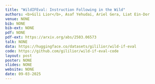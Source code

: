 ```yaml
---
title: "WildIFEval: Instruction Following in the Wild"
authors: <b>Gili Lior</b>, Asaf Yehudai, Ariel Gera, Liat Ein-Dor
venue: NONE
bib: NONE
bib-ext: NONE
pdf: NONE
pdf-ext: https://arxiv.org/abs/2503.06573
talk: NONE
data: https://huggingface.co/datasets/gililior/wild-if-eval
code: https://github.com/gililior/wild-if-eval-code
layout: post
poster: NONE
slides: NONE
website: NONE
date: 09-03-2025
---
```

